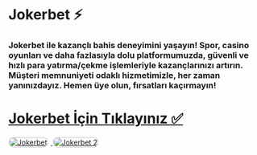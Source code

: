 # Jokerbet ⚡️
### Jokerbet ile kazançlı bahis deneyimini yaşayın! Spor, casino oyunları ve daha fazlasıyla dolu platformumuzda, güvenli ve hızlı para yatırma/çekme işlemleriyle kazançlarınızı artırın. Müşteri memnuniyeti odaklı hizmetimizle, her zaman yanınızdayız. Hemen üye olun, fırsatları kaçırmayın!

# <a href="https://heylink.me/denemebonusu2025/">Jokerbet İçin Tıklayınız ✅</a>

<a href="https://heylink.me/denemebonusu2025/" title="Jokerbet">
    <img src="https://i.ibb.co/YjtLwQ8/cats.jpg" alt="Jokerbet" style="max-width: 48%; border: 2px solid #ddd; border-radius: 10px; margin-right: 1%;">
</a>
<a href="https://heylink.me/denemebonusu2025/" title="Jokerbet">
    <img src="https://i.ibb.co/VHdrjnQ/df.jpg" alt="Jokerbet 2" style="max-width: 48%; border: 2px solid #ddd; border-radius: 10px;">
</a>
